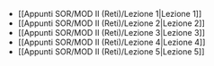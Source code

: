 - [[Appunti SOR/MOD II (Reti)/Lezione 1|Lezione 1]]
- [[Appunti SOR/MOD II (Reti)/Lezione 2|Lezione 2]]
- [[Appunti SOR/MOD II (Reti)/Lezione 3|Lezione 3]]
- [[Appunti SOR/MOD II (Reti)/Lezione 4|Lezione 4]]
- [[Appunti SOR/MOD II (Reti)/Lezione 5|Lezione 5]]
